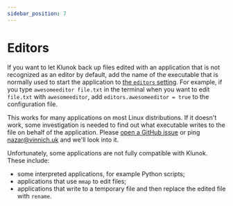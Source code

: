 ```yaml
---
sidebar_position: 7
---
```


# Editors

If you want to let Klunok back up files edited with an application that is not recognized
as an editor by default,
add the name of the executable that is normally used to start the application
to [the `editors` setting](./configuration.md#editors).
For example, if you type `awesomeeditor file.txt` in the terminal
when you want to edit `file.txt` with `awesomeeditor`, add `editors.awesomeeditor = true`
to the configuration file.

This works for many applications on most Linux distributions.
If it doesn't work,
some investigation is needed to find out what executable
writes to the file on behalf of the application.
Please [open a GitHub issue](https://github.com/Kharacternyk/klunok/issues/new/choose)
or ping nazar@vinnich.uk and we'll look into it.

Unfortunately, some applications are not fully compatible with Klunok.
These include:

- some interpreted applications, for example Python scripts;
- applications that use `mmap` to edit files;
- applications that write to a temporary file and then replace the edited file with `rename`.

